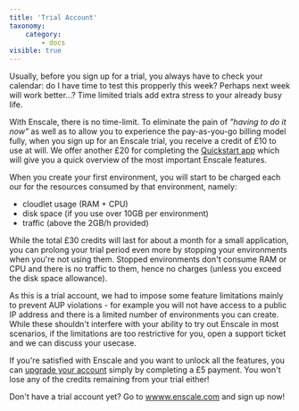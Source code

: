 ```yaml
---
title: 'Trial Account'
taxonomy:
    category:
        - docs
visible: true
---
```


Usually, before you sign up for a trial, you always have to check your calendar: do I have time to test this propperly this week? Perhaps next week will work  better...?  Time limited trials add extra stress to your already busy life. 

With Enscale, there is no time-limit. To eliminate the pain of *"having to do it now"* as well as to allow you to experience the pay-as-you-go billing model fully, when you sign up for an Enscale trial, you receive a credit of £10 to use at will. We offer another £20 for completing the [Quickstart app](/account-and-billing/trial-account/quickstart-app) which will give you a quick overview of the most important Enscale features.

When you create your first environment, you will start to be charged each our for the resources consumed by that environment, namely: 

* cloudlet usage (RAM + CPU)
* disk space (if you use over 10GB per environment)
* traffic (above the 2GB/h provided)

While the total £30 credits will last for about a month for a small application, you can prolong your trial period even more by stopping your environments when you're not using them. Stopped environments don't consume RAM or CPU and there is no traffic to them, hence no charges (unless you exceed the disk space allowance).

As this is a trial account, we had to impose some feature limitations mainly to prevent AUP violations - for example you will not have access to a public IP address and there is a limited number of environments you can create. While these shouldn't interfere with your ability to try out Enscale in most scenarios, if the limitations are too restrictive for you, open a support ticket and we can discuss your usecase.

If you're satisfied with Enscale and you want to unlock all the features, you can [upgrade your account](/account-and-billing/trial-account/upgrade) simply by completing a £5 payment. You won't lose any of the credits remaining from your trial either!

Don't have a trial account yet? Go to [wwww.enscale.com](https://wwww.enscale.com) and sign up now!